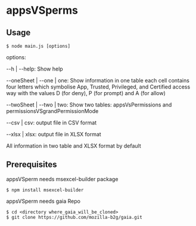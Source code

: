 # appsVSperms

## Usage

```
$ node main.js [options]
```

options:

   --h | --help: Show help

   --oneSheet | --one | one: Show information in one table
      each cell contains four letters which symbolise App, Trusted, Privileged,
      and Certified access way with the values D (for deny), P (for prompt) and
      A (for allow)

  --twoSheet | --two | two: Show two tables:
        appsVsPermissions and permissionsVSgrandPermissionMode

  --csv | csv: output file in CSV format

  --xlsx | xlsx: output file in XLSX format


All information in two table and XLSX format by default

## Prerequisites

appsVSperm needs msexcel-builder package

```
$ npm install msexcel-builder
```

appsVSperm needs gaia Repo

```
$ cd <directory where_gaia_will_be_cloned>
$ git clone https://github.com/mozilla-b2g/gaia.git
```

